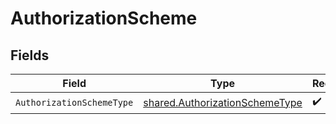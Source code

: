 # AuthorizationScheme


## Fields

| Field                                                                            | Type                                                                             | Required                                                                         | Description                                                                      |
| -------------------------------------------------------------------------------- | -------------------------------------------------------------------------------- | -------------------------------------------------------------------------------- | -------------------------------------------------------------------------------- |
| `AuthorizationSchemeType`                                                        | [shared.AuthorizationSchemeType](../../models/shared/authorizationschemetype.md) | :heavy_check_mark:                                                               | N/A                                                                              |